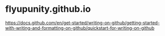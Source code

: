 # flyupunity.github.io
https://docs.github.com/en/get-started/writing-on-github/getting-started-with-writing-and-formatting-on-github/quickstart-for-writing-on-github
